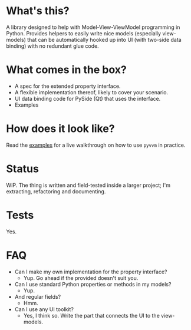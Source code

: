 # What's this?

A library designed to help with Model-View-ViewModel programming in Python. Provides helpers to easily write nice models (especially view-models) that can be automatically hooked up into UI (with two-side data binding) with no redundant glue code.

# What comes in the box?

- A spec for the extended property interface.
- A flexible implementation thereof, likely to cover your scenario.
- UI data binding code for PySide (Qt) that uses the interface.
- Examples

# How does it look like?

Read the [examples][example] for a live walkthrough on how to use `pyvvm` in practice.

[example]: pyvvm/test_examples.py

# Status

WIP. The thing is written and field-tested inside a larger project; I'm extracting, refactoring and documenting.

# Tests

Yes.

# FAQ

- Can I make my own implementation for the property interface?
  - Yup. Go ahead if the provided doesn't suit you.
- Can I use standard Python properties or methods in my models?
  - Yup.
- And regular fields?
  - Hmm.
- Can I use any UI toolkit?
  - Yes, I think so. Write the part that connects the UI to the view-models.

